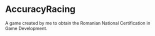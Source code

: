 # AccuracyRacing
A game created by me to obtain the Romanian National Certification in Game Development.
